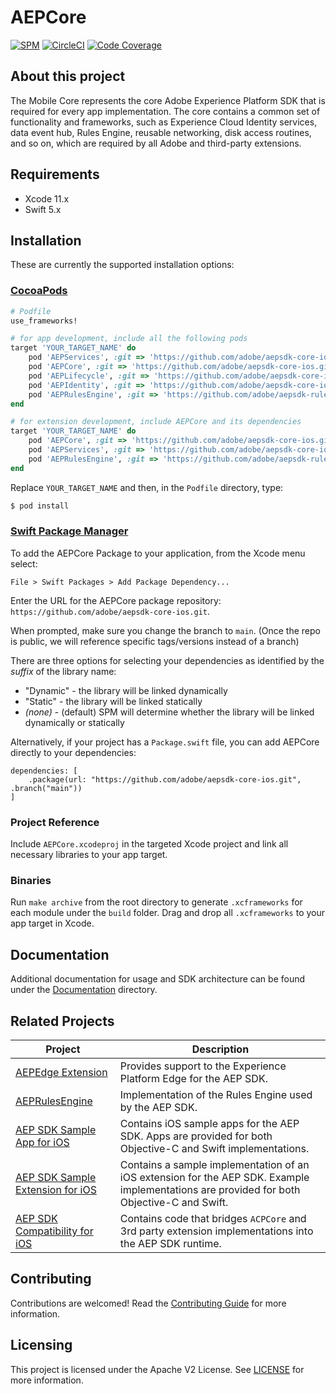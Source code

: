 # AEPCore

<!--
on [![Cocoapods](https://img.shields.io/cocoapods/v/AEPCore.svg?color=orange&label=AEPCore&logo=apple&logoColor=white)](https://cocoapods.org/pods/AEPCore)
-->
[![SPM](https://img.shields.io/badge/SPM-Supported-orange.svg?logo=apple&logoColor=white)](https://swift.org/package-manager/)
[![CircleCI](https://img.shields.io/circleci/project/github/adobe/aepsdk-core-ios/master.svg?logo=circleci)](https://circleci.com/gh/adobe/workflows/aepsdk-core-ios)
[![Code Coverage](https://img.shields.io/codecov/c/github/adobe/aepsdk-core-ios/main.svg?logo=codecov)](https://codecov.io/gh/adobe/aepsdk-core-ios/branch/main)

## About this project

The Mobile Core represents the core Adobe Experience Platform SDK that is required for every app implementation. The core contains a common set of functionality and frameworks, such as  Experience Cloud Identity services, data event hub, Rules Engine, reusable networking, disk access routines, and so on, which are required by all Adobe and third-party extensions.

## Requirements
- Xcode 11.x
- Swift 5.x

## Installation
These are currently the supported installation options:

### [CocoaPods](https://guides.cocoapods.org/using/using-cocoapods.html)
```ruby
# Podfile
use_frameworks!

# for app development, include all the following pods
target 'YOUR_TARGET_NAME' do
    pod 'AEPServices', :git => 'https://github.com/adobe/aepsdk-core-ios.git', :branch => 'main'
    pod 'AEPCore', :git => 'https://github.com/adobe/aepsdk-core-ios.git', :branch => 'main'
    pod 'AEPLifecycle', :git => 'https://github.com/adobe/aepsdk-core-ios.git', :branch => 'main'
    pod 'AEPIdentity', :git => 'https://github.com/adobe/aepsdk-core-ios.git', :branch => 'main'
    pod 'AEPRulesEngine', :git => 'https://github.com/adobe/aepsdk-rulesengine-ios.git', :branch => 'main'
end

# for extension development, include AEPCore and its dependencies
target 'YOUR_TARGET_NAME' do
    pod 'AEPCore', :git => 'https://github.com/adobe/aepsdk-core-ios.git', :branch => 'main'
    pod 'AEPServices', :git => 'https://github.com/adobe/aepsdk-core-ios.git', :branch => 'main'
    pod 'AEPRulesEngine', :git => 'https://github.com/adobe/aepsdk-rulesengine-ios.git', :branch => 'main'
end
```

Replace `YOUR_TARGET_NAME` and then, in the `Podfile` directory, type:

```bash
$ pod install
```

### [Swift Package Manager](https://github.com/apple/swift-package-manager)

To add the AEPCore Package to your application, from the Xcode menu select:

`File > Swift Packages > Add Package Dependency...`

Enter the URL for the AEPCore package repository: `https://github.com/adobe/aepsdk-core-ios.git`.

When prompted, make sure you change the branch to `main`. (Once the repo is public, we will reference specific tags/versions instead of a branch)

There are three options for selecting your dependencies as identified by the *suffix* of the library name:

- "Dynamic" - the library will be linked dynamically
- "Static" - the library will be linked statically
- *(none)* - (default) SPM will determine whether the library will be linked dynamically or statically

Alternatively, if your project has a `Package.swift` file, you can add AEPCore directly to your dependencies:

```
dependencies: [
    .package(url: "https://github.com/adobe/aepsdk-core-ios.git", .branch("main"))
]
```

### Project Reference

Include `AEPCore.xcodeproj` in the targeted Xcode project and link all necessary libraries to your app target.

### Binaries

Run `make archive` from the root directory to generate `.xcframeworks` for each module under the `build` folder. Drag and drop all `.xcframeworks` to your app target in Xcode.

## Documentation

Additional documentation for usage and SDK architecture can be found under the [Documentation](Documentation/README.md) directory.

## Related Projects

| Project      | Description |
| ------------ | ----------- |
| [AEPEdge Extension](https://github.com/adobe/aepsdk-edge-ios) | Provides support to the Experience Platform Edge for the AEP SDK. |
| [AEPRulesEngine](https://github.com/adobe/aepsdk-rulesengine-ios) | Implementation of the Rules Engine used by the AEP SDK. |
| [AEP SDK Sample App for iOS](https://github.com/adobe/aepsdk-sample-app-ios) | Contains iOS sample apps for the AEP SDK. Apps are provided for both Objective-C and Swift implementations. |
| [AEP SDK Sample Extension for iOS](https://github.com/adobe/aepsdk-sample-extension-ios) | Contains a sample implementation of an iOS extension for the AEP SDK. Example implementations are provided for both Objective-C and Swift.
| [AEP SDK Compatibility for iOS](https://github.com/adobe/aepsdk-compatibility-ios) | Contains code that bridges `ACPCore` and 3rd party extension implementations into the AEP SDK runtime. |

## Contributing

Contributions are welcomed! Read the [Contributing Guide](./.github/CONTRIBUTING.md) for more information.

## Licensing

This project is licensed under the Apache V2 License. See [LICENSE](LICENSE) for more information.
